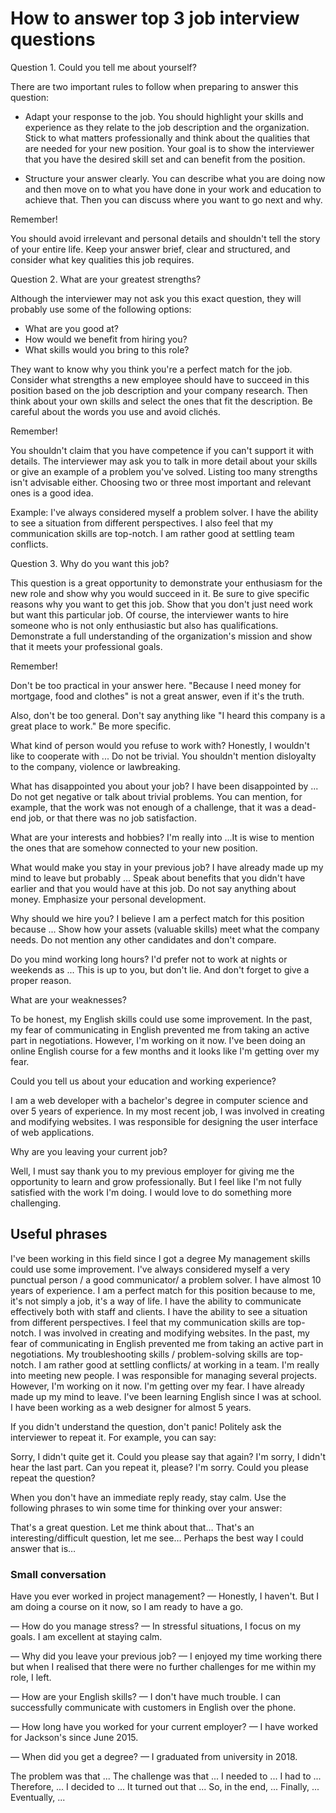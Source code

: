 # How to answer top 3 job interview questions

Question 1. Could you tell me about yourself?

There are two important rules to follow when preparing to answer this question:

- Adapt your response to the job.
  You should highlight your skills and experience as they relate to the job
  description and the organization. Stick to what matters professionally and think
  about the qualities that are needed for your new position.
  Your goal is to show the interviewer that you have the desired skill set and can
  benefit from the position.

- Structure your answer clearly.
  You can describe what you are doing now and then move on to what you have done
  in your work and education to achieve that. Then you can discuss where you want
  to go next and why.

Remember!

You should avoid irrelevant and personal details and shouldn't tell the story of
your entire life. Keep your answer brief, clear and structured, and consider what
key qualities this job requires.

Question 2. What are your greatest strengths?

Although the interviewer may not ask you this exact question, they will probably
use some of the following options:

- What are you good at?
- How would we benefit from hiring you?
- What skills would you bring to this role?

They want to know why you think you're a perfect match for the job. Consider what
strengths a new employee should have to succeed in this position based on the job
description and your company research. Then think about your own skills and select
the ones that fit the description. Be careful about the words you use and avoid clichés.

Remember!

You shouldn't claim that you have competence if you can't support it with details.
The interviewer may ask you to talk in more detail about your skills or give an
example of a problem you've solved. Listing too many strengths isn't advisable
either. Choosing two or three most important and relevant ones is a good idea.

Example:
I've always considered myself a problem solver. I have the ability to see a situation
from different perspectives. I also feel that my communication skills are top-notch.
I am rather good at settling team conflicts.

Question 3. Why do you want this job?

This question is a great opportunity to demonstrate your enthusiasm for the new
role and show why you would succeed in it. Be sure to give specific reasons why
you want to get this job. Show that you don't just need work but want this particular
job. Of course, the interviewer wants to hire someone who is not only enthusiastic
but also has qualifications. Demonstrate a full understanding of the organization's
mission and show that it meets your professional goals.

Remember!

Don't be too practical in your answer here. "Because I need money for mortgage,
food and clothes" is not a great answer, even if it's the truth.

Also, don't be too general. Don't say anything like "I heard this company is a great
place to work." Be more specific.

What kind of person would you refuse to work with? Honestly, I wouldn't like to
cooperate with ... Do not be trivial. You shouldn't mention disloyalty to the company,
violence or lawbreaking.

What has disappointed you about your job? I have been disappointed by ...
Do not get negative or talk about trivial problems. You can mention, for example,
that the work was not enough of a challenge, that it was a dead-end job, or that
there was no job satisfaction.

What are your interests and hobbies? I'm really into ...It is wise to mention the
ones that are somehow connected to your new position.

What would make you stay in your previous job? I have already made up my mind to
leave but probably ... Speak about benefits that you didn't have earlier and that
you would have at this job. Do not say anything about money. Emphasize your personal
development.

Why should we hire you? I believe I am a perfect match for this position because
... Show how your assets (valuable skills) meet what the company needs. Do not mention
any other candidates and don't compare.

Do you mind working long hours? I'd prefer not to work at nights or weekends as ...
This is up to you, but don't lie. And don't forget to give a proper reason.

What are your weaknesses?

To be honest, my English skills could use some improvement. In the past, my fear
of communicating in English prevented me from taking an active part in negotiations.
However, I'm working on it now. I've been doing an online English course for a few
months and it looks like I'm getting over my fear.

Could you tell us about your education and working experience?

I am a web developer with a bachelor's degree in computer science and over 5 years
of experience. In my most recent job, I was involved in creating and modifying
websites. I was responsible for designing the user interface of web applications.

Why are you leaving your current job?

Well, I must say thank you to my previous employer for giving me the opportunity
to learn and grow professionally. But I feel like I'm not fully satisfied with
the work I'm doing. I would love to do something more challenging.

## Useful phrases

I've been working in this field since I got a degree
My management skills could use some improvement.
I've always considered myself a very punctual person / a good communicator/ a
problem solver.
I have almost 10 years of experience.
I am a perfect match for this position because to me, it's not simply a job, it's
a way of life.
I have the ability to communicate effectively both with staff and clients.
I have the ability to see a situation from different perspectives.
I feel that my communication skills are top-notch.
I was involved in creating and modifying websites.
In the past, my fear of communicating in English prevented me from taking an active
part in negotiations.
My troubleshooting skills / problem-solving skills are top-notch.
I am rather good at settling conflicts/ at working in a team.
I'm really into meeting new people.
I was responsible for managing several projects.
However, I'm working on it now.
I'm getting over my fear.
I have already made up my mind to leave.
I've been learning English since I was at school.
I have been working as a web designer for almost 5 years.

If you didn't understand the question, don't panic! Politely ask the interviewer
to repeat it. For example, you can say:

Sorry, I didn't quite get it. Could you please say that again?
I'm sorry, I didn't hear the last part. Can you repeat it, please?
I'm sorry. Could you please repeat the question?

When you don't have an immediate reply ready, stay calm. Use the following phrases
to win some time for thinking over your answer:

That's a great question. Let me think about that…
That's an interesting/difficult question, let me see…
Perhaps the best way I could answer that is…

### Small conversation

Have you ever worked in project management?
— Honestly, I haven't. But I am doing a course on it now, so I am ready to have
  a go.

 — How do you manage stress?
— In stressful situations, I focus on my goals. I am excellent at staying calm.

 — Why did you leave your previous job?
— I enjoyed my time working there but when I realised that there were no further
  challenges for me within my role, I left.

 — How are your English skills?
— I don't have much trouble. I can successfully communicate with customers in
  English over the phone.

 — How long have you worked for your current employer?
— I have worked for Jackson's since June 2015.

 — When did you get a degree?
— I graduated from university in 2018.

The problem was that ...
The challenge was that ...
I needed to ...
I had to ...
Therefore, ...
I decided to ...
It turned out that ...
So, in the end, ...
Finally, ...
Eventually, ...






